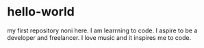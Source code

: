 # hello-world
my first repository
noni here. I am learrning to code. I aspire to be a developer and freelancer.
I love music and it inspires me to code.
